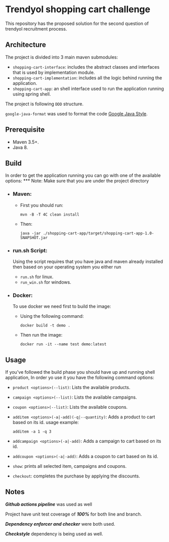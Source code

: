 # Trendyol shopping cart challenge

This repository has the proposed solution for the second question of trendyol recruitment process.

## Architecture

The project is divided into 3 main maven submodules:
- `shopping-cart-interface`: includes the abstract classes and interfaces that is used by implementation module.
- `shopping-cart-implementation`: includes all the logic behind running the application.
- `shopping-cart-app`: an shell interface used to run the application running using spring shell.

The project is following `DDD` structure.

`google-java-format` was used to format the code
[Google Java Style][].

[Google Java Style]: https://google.github.io/styleguide/javaguide.html

## Prerequisite

- Maven 3.5+.
- Java 8.

## Build

In order to get the application running you can go with one of the available options:
*** Note: 
Make sure that you are under the project directory

- ### Maven:
    - First you should run:
     
      ```
      mvn -B -T 4C clean install
      ```
      
    - Then:
    
      ```
      java -jar ./shopping-cart-app/target/shopping-cart-app-1.0-SNAPSHOT.jar
      ```
      
- ### run.sh Script:
     Using the script requires that you have java and maven already installed
     then based on your operating system you either run
     - `run.sh` for linux.
     - `run_win.sh` for windows.
     
- ### Docker:
     To use docker we need first to build the image:      
     
     - Using the following command:
     
       ```
       docker build -t demo .
       ```
       
     - Then run the image:
          
       ```
       docker run -it --name test demo:latest
       ```
       
## Usage

If you've followed the build phase you should have up and running shell application,
In order yo use it you have the following command options:

- `product <options>(--list)`: Lists the available products.
- `campaign <options>(--list)`: Lists the available campaigns.
- `coupon <options>(--list)`: Lists the available coupons.
- `additem <options>(-a|-add)(-q|--quantity)`: Adds a product to cart based on its id. usage example: 

     ```
     additem -a 1 -q 3
     ```
       
- `addcampaign <options>(-a|-add)`: Adds a campaign to cart based on its id.
- `addcoupon <options>(-a|-add)`: Adds a coupon to cart based on its id.
- `show`: prints all selected item, campaigns and coupons.
- `checkout`: completes the purchase by applying the discounts.

## Notes

***Github actions pipeline*** was used as well

Project have unit test coverage of ***100%*** for both line and branch.

***Dependency enforcer and checker*** were both used.

***Checkstyle*** dependency is being used as well.